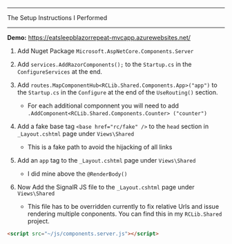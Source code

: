 ﻿***
The Setup Instructions I Performed
***

**Demo:** https://eatsleepblazorrepeat-mvcapp.azurewebsites.net/

1. Add Nuget Package `Microsoft.AspNetCore.Components.Server`

2. Add `services.AddRazorComponents();` to the `Startup.cs` in the `ConfigureServices` at the end.

3. Add `routes.MapComponentHub<RCLib.Shared.Components.App>("app")` to the `Startup.cs` in the `Configure` at the end of the `UseRouting()` section.
   - For each additional componnent you will need to add `.AddComponent<RCLib.Shared.Components.Counter> ("counter")`

4. Add a fake base tag `<base href="rc/fake" />` to the `head` section in `_Layout.cshtml` page under `Views\Shared`
   - This is a fake path to avoid the hijacking of all links
 
5. Add an `app` tag to the `_Layout.cshtml` page under `Views\Shared`
   - I did mine above the `@RenderBody()`

6. Now Add the SignalR JS file to the `_Layout.cshtml` page under `Views\Shared`
   - This file has to be overridden currently to fix relative Urls and issue rendering multiple conponents. You can find this in my `RCLib.Shared` project.
```HTML
<script src="~/js/components.server.js"></script>
```


